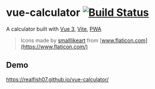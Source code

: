 # vue-calculator [![Build Status](https://app.travis-ci.com/realfish07/vue-calculator.svg?branch=master)](https://app.travis-ci.com/realfish07/vue-calculator)

A calculator built with [Vue 3](https://github.com/vuejs/vue-next), [Vite](https://github.com/vitejs/vite), [PWA](https://github.com/antfu/vite-plugin-pwa)
> Icons made by [smalllikeart](https://www.flaticon.com/authors/smalllikeart) from [www.flaticon.com](https://www.flaticon.com/)

## Demo
https://realfish07.github.io/vue-calculator/
